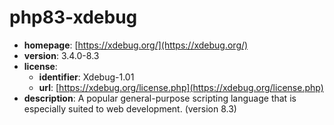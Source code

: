 # php83-xdebug

- **homepage**: [https://xdebug.org/](https://xdebug.org/)
- **version**: 3.4.0-8.3
- **license**:
  - **identifier**: Xdebug-1.01
  - **url**: [https://xdebug.org/license.php](https://xdebug.org/license.php)
- **description**: A popular general-purpose scripting language that is especially suited to web development. (version 8.3)

